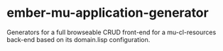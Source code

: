# ember-mu-application-generator

Generators for a full browseable CRUD front-end for a mu-cl-resources back-end based on its domain.lisp configuration.
